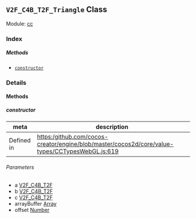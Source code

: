 ## `V2F_C4B_T2F_Triangle` Class



Module: [cc](../modules/cc.md)






### Index



##### Methods

  - [`constructor`](#constructor) 



### Details




<!-- Method Block -->
#### Methods


##### constructor



| meta | description |
|------|-------------|
| Defined in | [https:/github.com/cocos-creator/engine/blob/master/cocos2d/core/value-types/CCTypesWebGL.js:619](https:/github.com/cocos-creator/engine/blob/master/cocos2d/core/value-types/CCTypesWebGL.js#L619) |

###### Parameters
- a <a href="../classes/V2F_C4B_T2F.html" class="crosslink">V2F_C4B_T2F</a> 
- b <a href="../classes/V2F_C4B_T2F.html" class="crosslink">V2F_C4B_T2F</a> 
- c <a href="../classes/V2F_C4B_T2F.html" class="crosslink">V2F_C4B_T2F</a> 
- arrayBuffer <a href="https://developer.mozilla.org/en/JavaScript/Reference/Global_Objects/Array" class="crosslink external" target="_blank">Array</a> 
- offset <a href="https://developer.mozilla.org/en/JavaScript/Reference/Global_Objects/Number" class="crosslink external" target="_blank">Number</a> 



